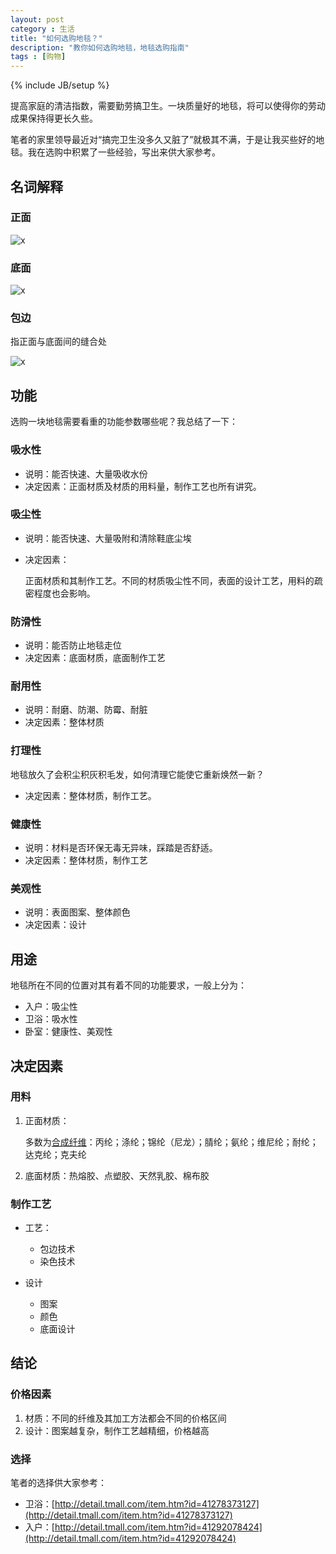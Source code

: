 ```yaml
---
layout: post
category : 生活
title: "如何选购地毯？"
description: "教你如何选购地毯，地毯选购指南"
tags : [购物]
---
```

{% include JB/setup %}

提高家庭的清洁指数，需要勤劳搞卫生。一块质量好的地毯，将可以使得你的劳动成果保持得更长久些。

笔者的家里领导最近对“搞完卫生没多久又脏了”就极其不满，于是让我买些好的地毯。我在选购中积累了一些经验，写出来供大家参考。

## 名词解释

### 正面

![x](http://gtms04.alicdn.com/tps/i4/TB1RIX2HXXXXXbwXFXX_7hyLVXX-682-419.jpg)

### 底面

![x](http://gtms01.alicdn.com/tps/i1/TB1dLV4HXXXXXbZXpXXXwp69XXX-764-672.jpg)

### 包边

指正面与底面间的缝合处
    
![x](http://gtms02.alicdn.com/tps/i2/TB1ms2zGVXXXXb3aXXXCHgR7XXX-761-483.jpg)

## 功能

选购一块地毯需要看重的功能参数哪些呢？我总结了一下：

### 吸水性

* 说明：能否快速、大量吸收水份
* 决定因素：正面材质及材质的用料量，制作工艺也所有讲究。

### 吸尘性

* 说明：能否快速、大量吸附和清除鞋底尘埃
* 决定因素：

    正面材质和其制作工艺。不同的材质吸尘性不同，表面的设计工艺，用料的疏密程度也会影响。

### 防滑性

* 说明：能否防止地毯走位
* 决定因素：底面材质，底面制作工艺

### 耐用性

* 说明：耐磨、防潮、防霉、耐脏
* 决定因素：整体材质

### 打理性

地毯放久了会积尘积灰积毛发，如何清理它能使它重新焕然一新？

* 决定因素：整体材质，制作工艺。

### 健康性

* 说明：材料是否环保无毒无异味，踩踏是否舒适。
* 决定因素：整体材质，制作工艺

### 美观性

* 说明：表面图案、整体颜色
* 决定因素：设计

## 用途

地毯所在不同的位置对其有着不同的功能要求，一般上分为：

* 入户：吸尘性
* 卫浴：吸水性
* 卧室：健康性、美观性

## 决定因素

### 用料

1. 正面材质：

    多数为[合成纤维](http://baike.baidu.com/view/62135.htm)：丙纶；涤纶；锦纶（尼龙）；腈纶；氨纶；维尼纶；耐纶；达克纶；克夫纶

2. 底面材质：热熔胶、点塑胶、天然乳胶、棉布胶

### 制作工艺

* 工艺：

    * 包边技术
    * 染色技术 
* 设计

    * 图案
    * 颜色
    * 底面设计

## 结论

### 价格因素

1. 材质：不同的纤维及其加工方法都会不同的价格区间
2. 设计：图案越复杂，制作工艺越精细，价格越高

### 选择

笔者的选择供大家参考：

* 卫浴：[http://detail.tmall.com/item.htm?id=41278373127](http://detail.tmall.com/item.htm?id=41278373127)
* 入户：[http://detail.tmall.com/item.htm?id=41292078424](http://detail.tmall.com/item.htm?id=41292078424)
